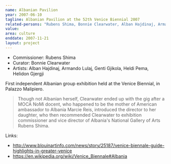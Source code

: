 ```yaml
---
name: Albanian Pavilion
year: 2007-06-10
tagline: Albanian Pavilion at the 52th Venice Biennial 2007
related-persons: "Rubens Shima, Bonnie Clearwater, Alban Hajdinaj, Armando Lulaj, Genti Gjikola, Heldi Pema, Helidon Gjergji"
value:
area: culture
enddate: 2007-11-21
layout: project
---
```

* Commissioner: Rubens Shima
* Curator: Bonnie Clearwater
* Artists: Alban Hajdinaj, Armando Lulaj, Genti Gjikola, Heldi Pema, Helidon Gjergji

First independent Albanian group exhibition held at the Venice Biennial, in Palazzo Malipiero.

>Though not Albanian herself, Clearwater ended up with the gig after a MOCA NoMi docent, who happened to be the mother of American ambassador to Albania Marcie Reis, introduced the director to her daughter, who then recommended Clearwater to exhibition commissioner and vice director of Albania's National Gallery of Arts Rubens Shima.

Links:
* <http://www.blouinartinfo.com/news/story/25187/venice-biennale-guide-highlights-in-greater-venice>
* <https://en.wikipedia.org/wiki/Venice_Biennale#Albania>
